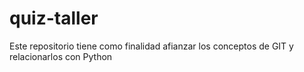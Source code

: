# quiz-taller
Este repositorio tiene como finalidad afianzar los conceptos de GIT y relacionarlos con Python 
